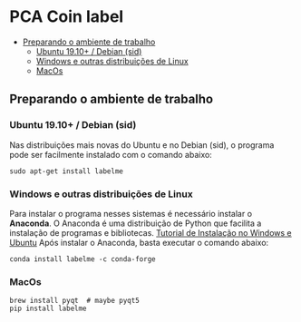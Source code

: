# PCA Coin label

* [Preparando o ambiente de trabalho](#preparando-o-ambiente-de-trabalho)
    + [Ubuntu 19.10+ / Debian (sid)](#ubuntu-1910----debian--sid-)
    + [Windows e outras distribuições de Linux](#windows-e-outras-distribui--es-de-linux)
    + [MacOs](#macos)


## Preparando o ambiente de trabalho
### Ubuntu 19.10+ / Debian (sid)
Nas distribuições mais novas do Ubuntu e no Debian (sid),
o programa pode ser facilmente instalado com o comando abaixo:
```
sudo apt-get install labelme
```
### Windows e outras distribuições de Linux
Para instalar o programa nesses sistemas é necessário instalar o **Anaconda**.
O Anaconda é uma distribuição de Python que facilita a instalação de programas e bibliotecas.
[Tutorial de Instalação no Windows e Ubuntu](https://minerandodados.com.br/instalar-python-anaconda/)
Após instalar o Anaconda, basta executar o comando abaixo:
```
conda install labelme -c conda-forge
```
### MacOs
```
brew install pyqt  # maybe pyqt5
pip install labelme
```
